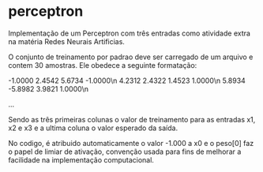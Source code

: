 # perceptron
Implementação de um Perceptron com três entradas como atividade extra na matéria Redes Neurais Artificias.

O conjunto de treinamento por padrao deve ser carregado de um arquivo e contem 30 amostras. Ele obedece a seguinte formatação:

-1.0000 2.4542 5.6734 -1.0000\n
4.2312 2.4322 1.4523 1.0000\n
5.8934 -5.8982 3.9821 1.0000\n

...

Sendo as três primeiras colunas o valor de treinamento para as entradas x1, x2 e x3 e a ultima coluna o valor esperado da saída.

No codigo, é atribuido automaticamente o valor -1.000 a x0 e o peso[0] faz o papel de limiar de ativação, convenção usada para fins de melhorar a facilidade na implementação computacional.
